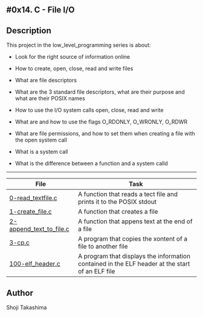 #0x14. C - File I/O
---
## Description

This project in the low_level_programming series is about:

* Look for the right source of information online

* How to create, open, close, read and write files

* What are file descriptors

* What are the 3 standard file descriptors, what are their purpose and what are their POSIX names

* How to use the I/O system calls open, close, read and write

* What are and how to use the flags O_RDONLY, O_WRONLY, O_RDWR

* What are file permissions, and how to set them when creating a file with the open system call

* What is a system call

* What is the difference between a function and a system calld

---
File|Task
---|---
[0-read_textfile.c ](./0-read_textfile.c ) | A function that reads a tect file and prints it to the POSIX stdout
[1-create_file.c ](./1-create_file.c ) | A function that creates a file
[2-append_text_to_file.c ](./2-append_text_to_file.c ) | A function that appens text at the end of a file
[3-cp.c ](./3-cp.c ) | A program that copies the xontent of a file to another file
[100-elf_header.c ](./100-elf_header.c ) | A program that displays the information contained in the ELF header at the start of an ELF file

## Author
 Shoji Takashima
